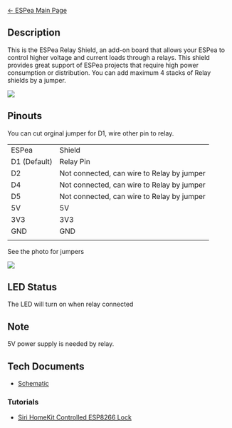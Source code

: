 [← ESPea Main Page](ESPea_And_Shields.md)

## Description

This is the ESPea Relay Shield, an add-on board that allows your ESPea
to control higher voltage and current loads through a relays. This
shield provides great support of ESPea projects that require high power
consumption or distribution. You can add maximum 4 stacks of Relay
shields by a
jumper.

<img src="https://blog.aprbrother.com/wp-content/uploads/2016/11/relay-1-600x600.jpg">

## Pinouts

You can cut orginal jumper for D1, wire other pin to relay.

|              |                                            |
| ------------ | ------------------------------------------ |
| ESPea        | Shield                                     |
| D1 (Default) | Relay Pin                                  |
| D2           | Not connected, can wire to Relay by jumper |
| D4           | Not connected, can wire to Relay by jumper |
| D5           | Not connected, can wire to Relay by jumper |
| 5V           | 5V                                         |
| 3V3          | 3V3                                        |
| GND          | GND                                        |
|  |

See the photo for
jumpers

<img src="//i1.aprbrother.com/relay-jumper.jpg-640.jpg">

## LED Status

The LED will turn on when relay connected

## Note

5V power supply is needed by
    relay.

## Tech Documents

  - [Schematic](https://github.com/AprilBrother/ESPea-Relay-Shield/blob/master/hardware/ESPea-Relay-Schematic.pdf)

### Tutorials

  - [Siri HomeKit Controlled ESP8266
    Lock](http://www.instructables.com/id/Siri-HomeKit-Controlled-ESP8266-Lock/)
